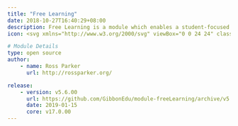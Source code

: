 ```yaml
---
title: "Free Learning"
date: 2018-10-27T16:40:29+08:00
description: Free Learning is a module which enables a student-focused and student-driven pedagogy that goes by the same name as the module. Read more about Free Learning at [http://rossparker.org/free-learning](http://rossparker.org/free-learning).
icon: <svg xmlns="http://www.w3.org/2000/svg" viewBox="0 0 24 24" class="w-8 icon-arrows-split"><path class="fill-current" d="M18.7 8.12l-2.36 2.37A8 8 0 0 0 14 16.14V21a1 1 0 0 1-1 1h-2a1 1 0 0 1-1-1v-4.86a12 12 0 0 1 3.51-8.48l2.37-2.37-1.59-1.58A1 1 0 0 1 15 2h6a1 1 0 0 1 1 1v6a1 1 0 0 1-1.7.7l-1.6-1.58z"></path><path class="fill-primary" d="M8.12 5.3l2.37 2.36A12 12 0 0 1 14 16.14V21a1 1 0 0 1-1 1h-2a1 1 0 0 1-1-1v-4.86a8 8 0 0 0-2.34-5.65L5.29 8.12 3.71 9.71A1 1 0 0 1 2 9V3a1 1 0 0 1 1-1h6a1 1 0 0 1 .7 1.7L8.13 5.3z"></path></svg>

# Module Details
type: open source
author:
    - name: Ross Parker
      url: http://rossparker.org/

release:
    - version: v5.6.00
      url: https://github.com/GibbonEdu/module-freeLearning/archive/v5.6.00.zip
      date: 2019-01-15
      core: v17.0.00
---
```

